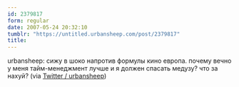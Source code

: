 ```yaml
---
id: 2379817
form: regular
date: 2007-05-24 20:32:10
tumblr: "https://untitled.urbansheep.com/post/2379817"
title:
---
```


<p>urbansheep: сижу в шоко напротив формулы кино европа. почему вечно у меня тайм-менеджмент лучше и я должен спасать медузу? что за нахуй? (via <a href="http://twitter.com/urbansheep/statuses/76779192">Twitter / urbansheep</a>)</p>

